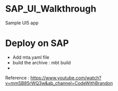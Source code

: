 # SAP_UI_Walkthrough
Sample UI5 app


# Deploy on SAP

- Add mta.yaml file
- build the archive : mbt build
- 
Reference : https://www.youtube.com/watch?v=mmSB85rWQ3w&ab_channel=CodeWithBrandon